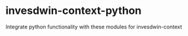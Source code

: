 # invesdwin-context-python
Integrate python functionality with these modules for invesdwin-context 

